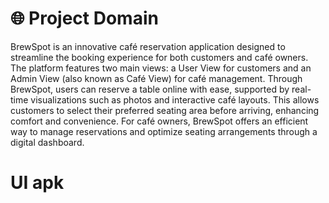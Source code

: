 # 🌐 Project Domain
BrewSpot is an innovative café reservation application designed to streamline the booking experience for both customers and café owners. The platform features two main views: a User View for customers and an Admin View (also known as Café View) for café management. Through BrewSpot, users can reserve a table online with ease, supported by real-time visualizations such as photos and interactive café layouts. This allows customers to select their preferred seating area before arriving, enhancing comfort and convenience. For café owners, BrewSpot offers an efficient way to manage reservations and optimize seating arrangements through a digital dashboard.

# UI apk
